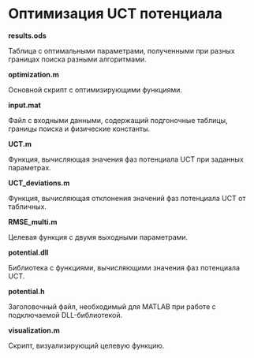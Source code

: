 # Оптимизация UCT потенциала

**results.ods**

Таблица с оптимальными параметрами, полученными при разных границах поиска разными алгоритмами.

**optimization.m**

Основной скрипт с оптимизирующими функциями.

**input.mat**

Файл с входными данными, содержащий подгоночные таблицы, границы поиска и физические константы.

**UCT.m**

Функция, вычисляющая значения фаз потенциала UCT при заданных параметрах.

**UCT_deviations.m**

Функция, вычисляющая отклонения значений фаз потенциала UCT от табличных.

**RMSE_multi.m**

Целевая функция с двумя выходными параметрами.

**potential.dll**

Библиотека с функциями, вычисляющими значения фаз потенциала UCT.

**potential.h**

Заголовочный файл, необходимый для MATLAB при работе с подключаемой DLL-библиотекой.

**visualization.m**

Скрипт, визуализирующий целевую функцию.
